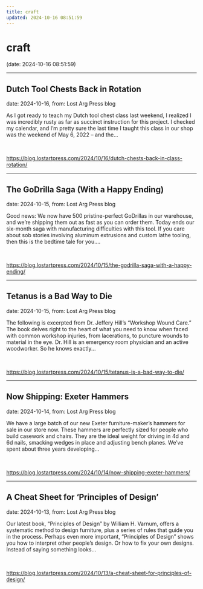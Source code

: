 ```yaml
---
title: craft
updated: 2024-10-16 08:51:59
---
```


# craft

(date: 2024-10-16 08:51:59)

---

## Dutch Tool Chests Back in Rotation

date: 2024-10-16, from: Lost Arg Press blog

As I got ready to teach my Dutch tool chest class last weekend, I realized I was incredibly rusty as far as succinct instruction for this project. I checked my calendar, and I&#8217;m pretty sure the last time I taught this class in our shop was the weekend of May 6, 2022 – and the... 

<br> 

<https://blog.lostartpress.com/2024/10/16/dutch-chests-back-in-class-rotation/>

---

## The GoDrilla Saga (With a Happy Ending)

date: 2024-10-15, from: Lost Arg Press blog

Good news: We now have 500 pristine-perfect GoDrillas in our warehouse, and we’re shipping them out as fast as you can order them. Today ends our six-month saga with manufacturing difficulties with this tool. If you care about sob stories involving aluminum extrusions and custom lathe tooling, then this is the bedtime tale for you.... 

<br> 

<https://blog.lostartpress.com/2024/10/15/the-godrilla-saga-with-a-happy-ending/>

---

## Tetanus is a Bad Way to Die

date: 2024-10-15, from: Lost Arg Press blog

The following is excerpted from Dr. Jeffery Hill’s “Workshop Wound Care.” The book delves right to the heart of what you need to know when faced with common workshop injuries, from lacerations, to puncture wounds to material in the eye. Dr. Hill is an emergency room physician and an active woodworker. So he knows exactly... 

<br> 

<https://blog.lostartpress.com/2024/10/15/tetanus-is-a-bad-way-to-die/>

---

## Now Shipping: Exeter Hammers

date: 2024-10-14, from: Lost Arg Press blog

We have a large batch of our new Exeter furniture-maker’s hammers for sale in our store now. These hammers are perfectly sized for people who build casework and chairs. They are the ideal weight for driving in 4d and 6d nails, smacking wedges in place and adjusting bench planes. We’ve spent about three years developing... 

<br> 

<https://blog.lostartpress.com/2024/10/14/now-shipping-exeter-hammers/>

---

## A Cheat Sheet for ‘Principles of Design’

date: 2024-10-13, from: Lost Arg Press blog

Our latest book, “Principles of Design” by William H. Varnum, offers a systematic method to design furniture, plus a series of rules that guide you in the process. Perhaps even more important, “Principles of Design” shows you how to interpret other people’s design. Or how to fix your own designs. Instead of saying something looks... 

<br> 

<https://blog.lostartpress.com/2024/10/13/a-cheat-sheet-for-principles-of-design/>

